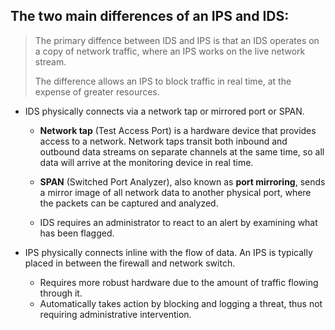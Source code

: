 ## The two main differences of an IPS and IDS:



> The primary diffence between IDS and IPS is that an IDS operates on a copy of network traffic, where an IPS works on the live network stream.​
>
> The difference allows an IPS to block traffic in real time, at the expense of greater resources.




- IDS physically connects via a network tap or mirrored port or SPAN.

  - **Network tap** (Test Access Port) is a hardware device that provides access to a network. Network taps transit both inbound and outbound data streams on separate channels at the same time, so all data will arrive at the monitoring device in real time.

  - **SPAN** (Switched Port Analyzer), also known as **port mirroring**, sends a mirror image of all network data to another physical port, where the packets can be captured and analyzed.

  - IDS requires an administrator to react to an alert by examining what has been flagged.

- IPS physically connects inline with the flow of data. An IPS is typically placed in between the firewall and network switch. 

  - Requires more robust hardware due to the amount of traffic flowing through it.
  - Automatically takes action by blocking and logging a threat, thus not requiring administrative intervention.

